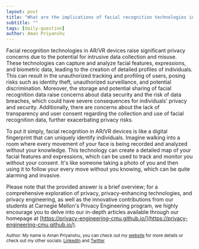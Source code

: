 ```yaml
---
layout: post
title: "What are the implications of facial recognition technologies in AR/VR devices for privacy?"
subtitle: ""
tags: [daily-question]
author: Aman Priyanshu
---
```


Facial recognition technologies in AR/VR devices raise significant privacy concerns due to the potential for intrusive data collection and misuse. These technologies can capture and analyze facial features, expressions, and biometric data, leading to the creation of detailed profiles of individuals. This can result in the unauthorized tracking and profiling of users, posing risks such as identity theft, unauthorized surveillance, and potential discrimination. Moreover, the storage and potential sharing of facial recognition data raise concerns about data security and the risk of data breaches, which could have severe consequences for individuals' privacy and security. Additionally, there are concerns about the lack of transparency and user consent regarding the collection and use of facial recognition data, further exacerbating privacy risks.

To put it simply, facial recognition in AR/VR devices is like a digital fingerprint that can uniquely identify individuals. Imagine walking into a room where every movement of your face is being recorded and analyzed without your knowledge. This technology can create a detailed map of your facial features and expressions, which can be used to track and monitor you without your consent. It's like someone taking a photo of you and then using it to follow your every move without you knowing, which can be quite alarming and invasive.

Please note that the provided answer is a brief overview; for a comprehensive exploration of privacy, privacy-enhancing technologies, and privacy engineering, as well as the innovative contributions from our students at Carnegie Mellon's Privacy Engineering program, we highly encourage you to delve into our in-depth articles available through our homepage at [https://privacy-engineering-cmu.github.io/](https://privacy-engineering-cmu.github.io/).

<small>Author: My name is Aman Priyanshu, you can check out my [website](https://amanpriyanshu.github.io/) for more details or check out my other socials: [LinkedIn](https://www.linkedin.com/in/aman-priyanshu/) and [Twitter](https://twitter.com/AmanPriyanshu6)</small>
